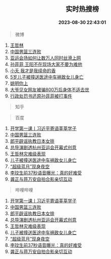 <div align="center"><h2>实时热搜榜</h2><h4>2023-08-30 22:43:01</h4></div>

> 微博  

1. [王哲林](https://s.weibo.com/weibo?q=%E7%8E%8B%E5%93%B2%E6%9E%97&t=31&band_rank=1&Refer=top)<br />
2. [中国男篮三连败](https://s.weibo.com/weibo?q=%23%E4%B8%AD%E5%9B%BD%E7%94%B7%E7%AF%AE%E4%B8%89%E8%BF%9E%E8%B4%A5%23&t=31&band_rank=2&Refer=top)<br />
3. [亚运会场如何让数万人同时丝滑上网](https://s.weibo.com/weibo?q=%23%E4%BA%9A%E8%BF%90%E4%BC%9A%E5%9C%BA%E5%A6%82%E4%BD%95%E8%AE%A9%E6%95%B0%E4%B8%87%E4%BA%BA%E5%90%8C%E6%97%B6%E4%B8%9D%E6%BB%91%E4%B8%8A%E7%BD%91%23&t=31&band_rank=3&Refer=top)<br />
4. [孙菲菲 王阳不在现场大家不要为难他](https://s.weibo.com/weibo?q=%E5%AD%99%E8%8F%B2%E8%8F%B2%20%E7%8E%8B%E9%98%B3%E4%B8%8D%E5%9C%A8%E7%8E%B0%E5%9C%BA%E5%A4%A7%E5%AE%B6%E4%B8%8D%E8%A6%81%E4%B8%BA%E9%9A%BE%E4%BB%96&t=31&band_rank=4&Refer=top)<br />
5. [小夭 我才是我续命的香](https://s.weibo.com/weibo?q=%E5%B0%8F%E5%A4%AD%20%E6%88%91%E6%89%8D%E6%98%AF%E6%88%91%E7%BB%AD%E5%91%BD%E7%9A%84%E9%A6%99&t=31&band_rank=5&Refer=top)<br />
6. [5岁儿子被撞送医途中车祸致女儿身亡](https://s.weibo.com/weibo?q=%235%E5%B2%81%E5%84%BF%E5%AD%90%E8%A2%AB%E6%92%9E%E9%80%81%E5%8C%BB%E9%80%94%E4%B8%AD%E8%BD%A6%E7%A5%B8%E8%87%B4%E5%A5%B3%E5%84%BF%E8%BA%AB%E4%BA%A1%23&t=31&band_rank=6&Refer=top)<br />
7. [姚明你上](https://s.weibo.com/weibo?q=%E5%A7%9A%E6%98%8E%E4%BD%A0%E4%B8%8A&t=31&band_rank=7&Refer=top)<br />
8. [大爷见女网友被骗800万后身体不适去世](https://s.weibo.com/weibo?q=%23%E5%A4%A7%E7%88%B7%E8%A7%81%E5%A5%B3%E7%BD%91%E5%8F%8B%E8%A2%AB%E9%AA%97800%E4%B8%87%E5%90%8E%E8%BA%AB%E4%BD%93%E4%B8%8D%E9%80%82%E5%8E%BB%E4%B8%96%23&t=31&band_rank=8&Refer=top)<br />
9. [行政处罚书还原孙菲菲被打事件](https://s.weibo.com/weibo?q=%23%E8%A1%8C%E6%94%BF%E5%A4%84%E7%BD%9A%E4%B9%A6%E8%BF%98%E5%8E%9F%E5%AD%99%E8%8F%B2%E8%8F%B2%E8%A2%AB%E6%89%93%E4%BA%8B%E4%BB%B6%23&t=31&band_rank=9&Refer=top)<br />

> 知乎  


> 百度  

1. [开学第一课丨习近平寄语莘莘学子](https://www.baidu.com/s?wd=%E5%BC%80%E5%AD%A6%E7%AC%AC%E4%B8%80%E8%AF%BE%E4%B8%A8%E4%B9%A0%E8%BF%91%E5%B9%B3%E5%AF%84%E8%AF%AD%E8%8E%98%E8%8E%98%E5%AD%A6%E5%AD%90&sa=fyb_news&rsv_dl=fyb_news)<br />
2. [中国男篮三连败](https://www.baidu.com/s?wd=%E4%B8%AD%E5%9B%BD%E7%94%B7%E7%AF%AE%E4%B8%89%E8%BF%9E%E8%B4%A5&sa=fyb_news&rsv_dl=fyb_news)<br />
3. [郎平辟谣执教日本女排](https://www.baidu.com/s?wd=%E9%83%8E%E5%B9%B3%E8%BE%9F%E8%B0%A3%E6%89%A7%E6%95%99%E6%97%A5%E6%9C%AC%E5%A5%B3%E6%8E%92&sa=fyb_news&rsv_dl=fyb_news)<br />
4. [总导演剧透杭州亚运会开幕式创意](https://www.baidu.com/s?wd=%E6%80%BB%E5%AF%BC%E6%BC%94%E5%89%A7%E9%80%8F%E6%9D%AD%E5%B7%9E%E4%BA%9A%E8%BF%90%E4%BC%9A%E5%BC%80%E5%B9%95%E5%BC%8F%E5%88%9B%E6%84%8F&sa=fyb_news&rsv_dl=fyb_news)<br />
5. [王哲林灾难级表现](https://www.baidu.com/s?wd=%E7%8E%8B%E5%93%B2%E6%9E%97%E7%81%BE%E9%9A%BE%E7%BA%A7%E8%A1%A8%E7%8E%B0&sa=fyb_news&rsv_dl=fyb_news)<br />
6. [儿子被撞送医途中车祸致女儿身亡](https://www.baidu.com/s?wd=%E5%84%BF%E5%AD%90%E8%A2%AB%E6%92%9E%E9%80%81%E5%8C%BB%E9%80%94%E4%B8%AD%E8%BD%A6%E7%A5%B8%E8%87%B4%E5%A5%B3%E5%84%BF%E8%BA%AB%E4%BA%A1&sa=fyb_news&rsv_dl=fyb_news)<br />
7. [“超级蓝月”现身夜空](https://www.baidu.com/s?wd=%E2%80%9C%E8%B6%85%E7%BA%A7%E8%93%9D%E6%9C%88%E2%80%9D%E7%8E%B0%E8%BA%AB%E5%A4%9C%E7%A9%BA&sa=fyb_news&rsv_dl=fyb_news)<br />
8. [李玟生前37秒语音曝光：真的好难受](https://www.baidu.com/s?wd=%E6%9D%8E%E7%8E%9F%E7%94%9F%E5%89%8D37%E7%A7%92%E8%AF%AD%E9%9F%B3%E6%9B%9D%E5%85%89%EF%BC%9A%E7%9C%9F%E7%9A%84%E5%A5%BD%E9%9A%BE%E5%8F%97&sa=fyb_news&rsv_dl=fyb_news)<br />
9. [龚正与蒋万安自拍合影亲切互动](https://www.baidu.com/s?wd=%E9%BE%9A%E6%AD%A3%E4%B8%8E%E8%92%8B%E4%B8%87%E5%AE%89%E8%87%AA%E6%8B%8D%E5%90%88%E5%BD%B1%E4%BA%B2%E5%88%87%E4%BA%92%E5%8A%A8&sa=fyb_news&rsv_dl=fyb_news)<br />

> 哔哩哔哩  

1. [开学第一课丨习近平寄语莘莘学子](https://www.baidu.com/s?wd=%E5%BC%80%E5%AD%A6%E7%AC%AC%E4%B8%80%E8%AF%BE%E4%B8%A8%E4%B9%A0%E8%BF%91%E5%B9%B3%E5%AF%84%E8%AF%AD%E8%8E%98%E8%8E%98%E5%AD%A6%E5%AD%90&sa=fyb_news&rsv_dl=fyb_news)<br />
2. [中国男篮三连败](https://www.baidu.com/s?wd=%E4%B8%AD%E5%9B%BD%E7%94%B7%E7%AF%AE%E4%B8%89%E8%BF%9E%E8%B4%A5&sa=fyb_news&rsv_dl=fyb_news)<br />
3. [郎平辟谣执教日本女排](https://www.baidu.com/s?wd=%E9%83%8E%E5%B9%B3%E8%BE%9F%E8%B0%A3%E6%89%A7%E6%95%99%E6%97%A5%E6%9C%AC%E5%A5%B3%E6%8E%92&sa=fyb_news&rsv_dl=fyb_news)<br />
4. [总导演剧透杭州亚运会开幕式创意](https://www.baidu.com/s?wd=%E6%80%BB%E5%AF%BC%E6%BC%94%E5%89%A7%E9%80%8F%E6%9D%AD%E5%B7%9E%E4%BA%9A%E8%BF%90%E4%BC%9A%E5%BC%80%E5%B9%95%E5%BC%8F%E5%88%9B%E6%84%8F&sa=fyb_news&rsv_dl=fyb_news)<br />
5. [王哲林灾难级表现](https://www.baidu.com/s?wd=%E7%8E%8B%E5%93%B2%E6%9E%97%E7%81%BE%E9%9A%BE%E7%BA%A7%E8%A1%A8%E7%8E%B0&sa=fyb_news&rsv_dl=fyb_news)<br />
6. [儿子被撞送医途中车祸致女儿身亡](https://www.baidu.com/s?wd=%E5%84%BF%E5%AD%90%E8%A2%AB%E6%92%9E%E9%80%81%E5%8C%BB%E9%80%94%E4%B8%AD%E8%BD%A6%E7%A5%B8%E8%87%B4%E5%A5%B3%E5%84%BF%E8%BA%AB%E4%BA%A1&sa=fyb_news&rsv_dl=fyb_news)<br />
7. [“超级蓝月”现身夜空](https://www.baidu.com/s?wd=%E2%80%9C%E8%B6%85%E7%BA%A7%E8%93%9D%E6%9C%88%E2%80%9D%E7%8E%B0%E8%BA%AB%E5%A4%9C%E7%A9%BA&sa=fyb_news&rsv_dl=fyb_news)<br />
8. [李玟生前37秒语音曝光：真的好难受](https://www.baidu.com/s?wd=%E6%9D%8E%E7%8E%9F%E7%94%9F%E5%89%8D37%E7%A7%92%E8%AF%AD%E9%9F%B3%E6%9B%9D%E5%85%89%EF%BC%9A%E7%9C%9F%E7%9A%84%E5%A5%BD%E9%9A%BE%E5%8F%97&sa=fyb_news&rsv_dl=fyb_news)<br />
9. [龚正与蒋万安自拍合影亲切互动](https://www.baidu.com/s?wd=%E9%BE%9A%E6%AD%A3%E4%B8%8E%E8%92%8B%E4%B8%87%E5%AE%89%E8%87%AA%E6%8B%8D%E5%90%88%E5%BD%B1%E4%BA%B2%E5%88%87%E4%BA%92%E5%8A%A8&sa=fyb_news&rsv_dl=fyb_news)<br />
